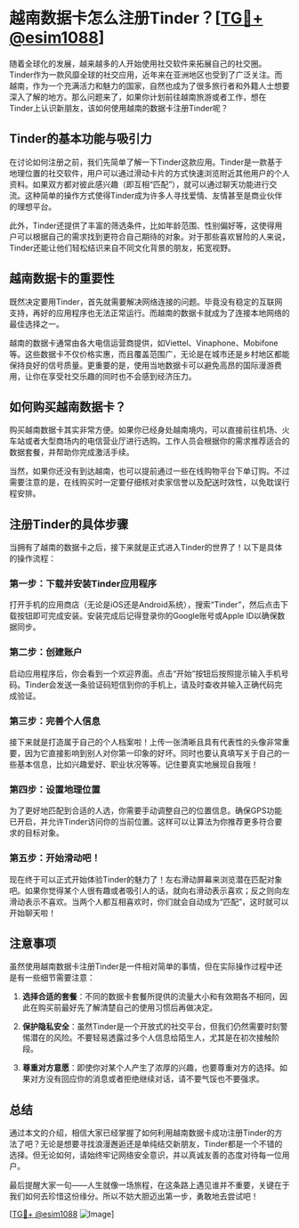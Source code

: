 # 越南数据卡怎么注册Tinder？[[TG💪+ @esim1088](https://t.me/s/esim1088)]

随着全球化的发展，越来越多的人开始使用社交软件来拓展自己的社交圈。Tinder作为一款风靡全球的社交应用，近年来在亚洲地区也受到了广泛关注。而越南，作为一个充满活力和魅力的国家，自然也成为了很多旅行者和外籍人士想要深入了解的地方。那么问题来了，如果你计划前往越南旅游或者工作，想在Tinder上认识新朋友，该如何使用越南的数据卡注册Tinder呢？

## Tinder的基本功能与吸引力

在讨论如何注册之前，我们先简单了解一下Tinder这款应用。Tinder是一款基于地理位置的社交软件，用户可以通过滑动卡片的方式快速浏览附近其他用户的个人资料。如果双方都对彼此感兴趣（即互相“匹配”），就可以通过聊天功能进行交流。这种简单的操作方式使得Tinder成为许多人寻找爱情、友情甚至是商业伙伴的理想平台。

此外，Tinder还提供了丰富的筛选条件，比如年龄范围、性别偏好等，这使得用户可以根据自己的需求找到更符合自己期待的对象。对于那些喜欢冒险的人来说，Tinder还能让他们轻松结识来自不同文化背景的朋友，拓宽视野。

## 越南数据卡的重要性

既然决定要用Tinder，首先就需要解决网络连接的问题。毕竟没有稳定的互联网支持，再好的应用程序也无法正常运行。而越南的数据卡就成为了连接本地网络的最佳选择之一。

越南的数据卡通常由各大电信运营商提供，如Viettel、Vinaphone、Mobifone等。这些数据卡不仅价格实惠，而且覆盖范围广，无论是在城市还是乡村地区都能保持良好的信号质量。更重要的是，使用当地数据卡可以避免高昂的国际漫游费用，让你在享受社交乐趣的同时也不会感到经济压力。

## 如何购买越南数据卡？

购买越南数据卡其实非常方便。如果你已经身处越南境内，可以直接前往机场、火车站或者大型商场内的电信营业厅进行选购。工作人员会根据你的需求推荐适合的数据套餐，并帮助你完成激活手续。

当然，如果你还没有到达越南，也可以提前通过一些在线购物平台下单订购。不过需要注意的是，在线购买时一定要仔细核对卖家信誉以及配送时效性，以免耽误行程安排。

## 注册Tinder的具体步骤

当拥有了越南的数据卡之后，接下来就是正式进入Tinder的世界了！以下是具体的操作流程：

### 第一步：下载并安装Tinder应用程序

打开手机的应用商店（无论是iOS还是Android系统），搜索“Tinder”，然后点击下载按钮即可完成安装。安装完成后记得登录你的Google账号或Apple ID以确保数据同步。

### 第二步：创建账户

启动应用程序后，你会看到一个欢迎界面。点击“开始”按钮后按照提示输入手机号码。Tinder会发送一条验证码短信到你的手机上，请及时查收并输入正确代码完成验证。

### 第三步：完善个人信息

接下来就是打造属于自己的个人档案啦！上传一张清晰且具有代表性的头像非常重要，因为它直接影响到别人对你第一印象的好坏。同时也要认真填写关于自己的一些基本信息，比如兴趣爱好、职业状况等等。记住要真实地展现自我哦！

### 第四步：设置地理位置

为了更好地匹配到合适的人选，你需要手动调整自己的位置信息。确保GPS功能已开启，并允许Tinder访问你的当前位置。这样可以让算法为你推荐更多符合要求的目标对象。

### 第五步：开始滑动吧！

现在终于可以正式开始体验Tinder的魅力了！左右滑动屏幕来浏览潜在匹配对象吧。如果你觉得某个人很有趣或者吸引人的话，就向右滑动表示喜欢；反之则向左滑动表示不喜欢。当两个人都互相喜欢时，你们就会自动成为“匹配”，这时就可以开始聊天啦！

## 注意事项

虽然使用越南数据卡注册Tinder是一件相对简单的事情，但在实际操作过程中还是有一些细节需要注意：

1. **选择合适的套餐**：不同的数据卡套餐所提供的流量大小和有效期各不相同，因此在购买前最好先了解清楚自己的使用习惯后再做决定。
   
2. **保护隐私安全**：虽然Tinder是一个开放式的社交平台，但我们仍然需要时刻警惕潜在的风险。不要轻易透露过多个人信息给陌生人，尤其是在初次接触阶段。

3. **尊重对方意愿**：即使你对某个人产生了浓厚的兴趣，也要尊重对方的选择。如果对方没有回应你的消息或者拒绝继续对话，请不要气馁也不要强求。

## 总结

通过本文的介绍，相信大家已经掌握了如何利用越南数据卡成功注册Tinder的方法了吧？无论是想要寻找浪漫邂逅还是单纯结交新朋友，Tinder都是一个不错的选择。但无论如何，请始终牢记网络安全意识，并以真诚友善的态度对待每一位用户。

最后提醒大家一句——人生就像一场旅程，在这条路上遇见谁并不重要，关键在于我们如何去珍惜这份缘分。所以不妨大胆迈出第一步，勇敢地去尝试吧！

[[TG💪+ @esim1088](https://t.me/s/esim1088) ![Image](https://i.postimg.cc/4NQfJmqS/Snipaste-2025-05-13-00-14-12.png)]